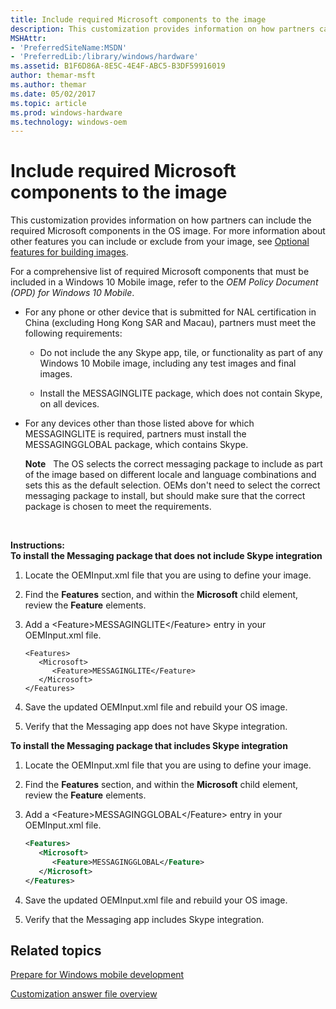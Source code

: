 ```yaml
---
title: Include required Microsoft components to the image
description: This customization provides information on how partners can include the required Microsoft components in the OS image.
MSHAttr:
- 'PreferredSiteName:MSDN'
- 'PreferredLib:/library/windows/hardware'
ms.assetid: B1F6D86A-8E5C-4E4F-ABC5-B3DF59916019
author: themar-msft
ms.author: themar
ms.date: 05/02/2017
ms.topic: article
ms.prod: windows-hardware
ms.technology: windows-oem
---
```


# Include required Microsoft components to the image


This customization provides information on how partners can include the required Microsoft components in the OS image. For more information about other features you can include or exclude from your image, see [Optional features for building images](https://docs.microsoft.com/en-us/windows-hardware/manufacture/mobile/optional-features-for-building-images).

For a comprehensive list of required Microsoft components that must be included in a Windows 10 Mobile image, refer to the *OEM Policy Document (OPD) for Windows 10 Mobile*.

-   For any phone or other device that is submitted for NAL certification in China (excluding Hong Kong SAR and Macau), partners must meet the following requirements:

    -   Do not include the any Skype app, tile, or functionality as part of any Windows 10 Mobile image, including any test images and final images.

    -   Install the MESSAGINGLITE package, which does not contain Skype, on all devices.

-   For any devices other than those listed above for which MESSAGINGLITE is required, partners must install the MESSAGINGGLOBAL package, which contains Skype.

    **Note**  
    The OS selects the correct messaging package to include as part of the image based on different locale and language combinations and sets this as the default selection. OEMs don't need to select the correct messaging package to install, but should make sure that the correct package is chosen to meet the requirements.

     

<a href="" id="instructions-"></a>**Instructions:**  
**To install the Messaging package that does not include Skype integration**

1.  Locate the OEMInput.xml file that you are using to define your image.

2.  Find the **Features** section, and within the **Microsoft** child element, review the **Feature** elements.

3.  Add a &lt;Feature&gt;MESSAGINGLITE&lt;/Feature&gt; entry in your OEMInput.xml file.

    ```
    <Features>
       <Microsoft>
          <Feature>MESSAGINGLITE</Feature>
       </Microsoft>
    </Features>
    ```

4.  Save the updated OEMInput.xml file and rebuild your OS image.

5.  Verify that the Messaging app does not have Skype integration.

**To install the Messaging package that includes Skype integration**

1.  Locate the OEMInput.xml file that you are using to define your image.

2.  Find the **Features** section, and within the **Microsoft** child element, review the **Feature** elements.

3.  Add a &lt;Feature&gt;MESSAGINGGLOBAL&lt;/Feature&gt; entry in your OEMInput.xml file.

    ```XML
    <Features>
       <Microsoft>
          <Feature>MESSAGINGGLOBAL</Feature>
       </Microsoft>
    </Features>
    ```

4.  Save the updated OEMInput.xml file and rebuild your OS image.

5.  Verify that the Messaging app includes Skype integration.

## Related topics

[Prepare for Windows mobile development](https://docs.microsoft.com/en-us/windows-hardware/manufacture/mobile/preparing-for-windows-mobile-development)

[Customization answer file overview](https://docs.microsoft.com/en-us/windows-hardware/customize/mobile/mcsf/customization-answer-file)
